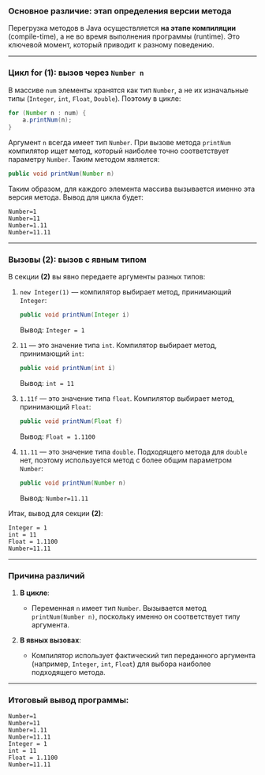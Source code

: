 

### Основное различие: этап определения версии метода
Перегрузка методов в Java осуществляется **на этапе компиляции** (compile-time), а не во время выполнения программы (runtime). Это ключевой момент, который приводит к разному поведению.

---

### Цикл **for (1)**: вызов через `Number n`
В массиве `num` элементы хранятся как тип `Number`, а не их изначальные типы (`Integer`, `int`, `Float`, `Double`). Поэтому в цикле:

```java
for (Number n : num) {
    a.printNum(n);
}
```

Аргумент `n` всегда имеет тип `Number`. При вызове метода `printNum` компилятор ищет метод, который наиболее точно соответствует параметру `Number`. Таким методом является:

```java
public void printNum(Number n)
```

Таким образом, для каждого элемента массива вызывается именно эта версия метода. Вывод для цикла будет:
```
Number=1
Number=11
Number=1.11
Number=11.11
```

---

### Вызовы **(2)**: вызов с явным типом
В секции **(2)** вы явно передаете аргументы разных типов:

1. `new Integer(1)` — компилятор выбирает метод, принимающий `Integer`:
   ```java
   public void printNum(Integer i)
   ```
   Вывод: `Integer = 1`

2. `11` — это значение типа `int`. Компилятор выбирает метод, принимающий `int`:
   ```java
   public void printNum(int i)
   ```
   Вывод: `int = 11`

3. `1.11f` — это значение типа `float`. Компилятор выбирает метод, принимающий `Float`:
   ```java
   public void printNum(Float f)
   ```
   Вывод: `Float = 1.1100`

4. `11.11` — это значение типа `double`. Подходящего метода для `double` нет, поэтому используется метод с более общим параметром `Number`:
   ```java
   public void printNum(Number n)
   ```
   Вывод: `Number=11.11`

Итак, вывод для секции **(2)**:
```
Integer = 1
int = 11
Float = 1.1100
Number=11.11
```

---

### Причина различий

1. **В цикле**:
   - Переменная `n` имеет тип `Number`. Вызывается метод `printNum(Number n)`, поскольку именно он соответствует типу аргумента.

2. **В явных вызовах**:
   - Компилятор использует фактический тип переданного аргумента (например, `Integer`, `int`, `Float`) для выбора наиболее подходящего метода.

---

### Итоговый вывод программы:

```
Number=1
Number=11
Number=1.11
Number=11.11
Integer = 1
int = 11
Float = 1.1100
Number=11.11
```

